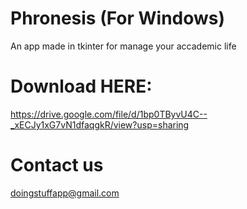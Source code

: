 # Phronesis (For Windows)
An app made in tkinter for manage your accademic life
# Download HERE:
https://drive.google.com/file/d/1bp0TByvU4C--_xECJy1xG7vN1dfaqgkR/view?usp=sharing
# Contact us
doingstuffapp@gmail.com
